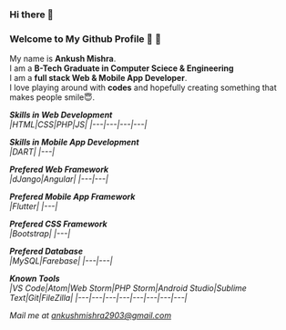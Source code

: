 ### Hi there 👋
### Welcome to My Github Profile	:pray:	:pray:

My name is <b>Ankush Mishra</b>. <br>
I am a <b>B-Tech Graduate in Computer Sciece & Engineering</b><br>
I am a <b>full stack Web & Mobile App Developer</b>. <br>
I love playing around with <b>codes</b> and hopefully creating something that makes people smile:innocent:. <br>

<i><b>Skills in Web Development</b><i> <br>
|HTML|CSS|PHP|JS|
|---|---|---|---|

<i><b>Skills in Mobile App Development</b><i> <br>
|DART|
|---|

<i><b>Prefered Web Framework</b><i> <br>
|dJango|Angular|
|---|---|

<i><b>Prefered Mobile App Framework</b><i> <br>
|Flutter|
|---|
  
<i><b>Prefered CSS Framework</b><i> <br>
|Bootstrap|
|---|
  
<i><b>Prefered Database</b><i> <br>
|MySQL|Farebase|
|---|---|

<i><b>Known Tools</b><i> <br>
|VS Code|Atom|Web Storm|PHP Storm|Android Studio|Sublime Text|Git|FileZilla|
|---|---|---|---|---|---|---|---|

Mail me at [ankushmishra2903@gmail.com](mailto:ankushmishra2903@gmail.com)

